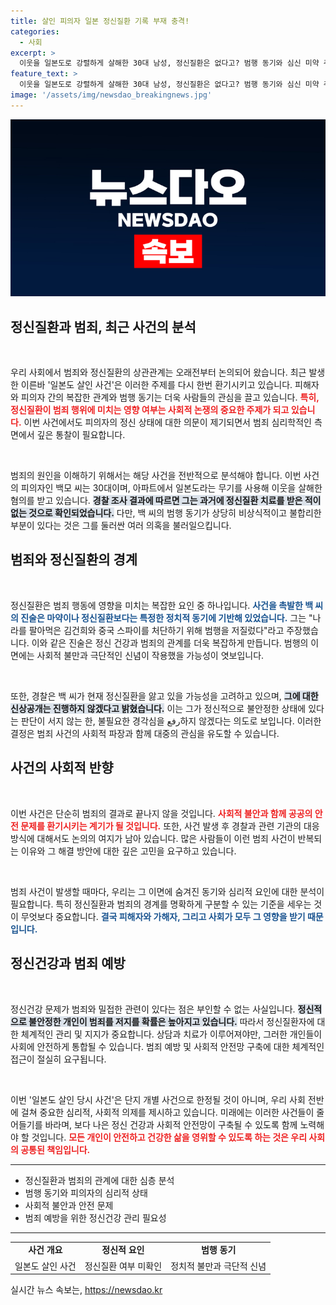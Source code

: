 ```yaml
---
title: 살인 피의자 일본 정신질환 기록 부재 충격!
categories:
  - 사회
excerpt: >
  이웃을 일본도로 강렬하게 살해한 30대 남성, 정신질환은 없다고? 범행 동기와 심신 미약 주장에 충격! 경찰이 밝힌 그의 진실은 무엇?
feature_text: >
  이웃을 일본도로 강렬하게 살해한 30대 남성, 정신질환은 없다고? 범행 동기와 심신 미약 주장에 충격! 경찰이 밝힌 그의 진실은 무엇?
image: '/assets/img/newsdao_breakingnews.jpg'
---
```


<p><img src="/assets/img/newsdao_breakingnews.jpg" alt="bookingtag 속보" /></p>

<h2 data-ke-size="size26">정신질환과 범죄, 최근 사건의 분석</h2>

<p data-ke-size="size16">&nbsp;</p>

<p>우리 사회에서 범죄와 정신질환의 상관관계는 오래전부터 논의되어 왔습니다. 최근 발생한 이른바 '일본도 살인 사건'은 이러한 주제를 다시 한번 환기시키고 있습니다. 피해자와 피의자 간의 복잡한 관계와 범행 동기는 더욱 사람들의 관심을 끌고 있습니다. <b><span style="color: #ee2323;">특히, 정신질환이 범죄 행위에 미치는 영향 여부는 사회적 논쟁의 중요한 주제가 되고 있습니다.</span></b> 이번 사건에서도 피의자의 정신 상태에 대한 의문이 제기되면서 범죄 심리학적인 측면에서 깊은 통찰이 필요합니다.</p>

<p data-ke-size="size16">&nbsp;</p>

<p>범죄의 원인을 이해하기 위해서는 해당 사건을 전반적으로 분석해야 합니다. 이번 사건의 피의자인 백모 씨는 30대이며, 아파트에서 일본도라는 무기를 사용해 이웃을 살해한 혐의를 받고 있습니다. <b><span style="background-color: #21538527;">경찰 조사 결과에 따르면 그는 과거에 정신질환 치료를 받은 적이 없는 것으로 확인되었습니다.</span></b> 다만, 백 씨의 범행 동기가 상당히 비상식적이고 불합리한 부분이 있다는 것은 그를 둘러싼 여러 의혹을 불러일으킵니다.</p>

<h2 data-ke-size="size26">범죄와 정신질환의 경계</h2>

<p data-ke-size="size16">&nbsp;</p>

<p>정신질환은 범죄 행동에 영향을 미치는 복잡한 요인 중 하나입니다. <b><span style="color: #1a5490;">사건을 촉발한 백 씨의 진술은 마약이나 정신질환보다는 특정한 정치적 동기에 기반해 있었습니다.</span></b> 그는 "나라를 팔아먹은 김건희와 중국 스파이를 처단하기 위해 범행을 저질렀다"라고 주장했습니다. 이와 같은 진술은 정신 건강과 범죄의 관계를 더욱 복잡하게 만듭니다. 범행의 이면에는 사회적 불만과 극단적인 신념이 작용했을 가능성이 엿보입니다.</p>

<p data-ke-size="size16">&nbsp;</p>

<p>또한, 경찰은 백 씨가 현재 정신질환을 앓고 있을 가능성을 고려하고 있으며, <b><span style="background-color: #21538527;">그에 대한 신상공개는 진행하지 않겠다고 밝혔습니다.</span></b> 이는 그가 정신적으로 불안정한 상태에 있다는 판단이 서지 않는 한, 불필요한 경각심을 رفع하지 않겠다는 의도로 보입니다. 이러한 결정은 범죄 사건의 사회적 파장과 함께 대중의 관심을 유도할 수 있습니다.</p>

<h2 data-ke-size="size26">사건의 사회적 반향</h2>

<p data-ke-size="size16">&nbsp;</p>

<p>이번 사건은 단순히 범죄의 결과로 끝나지 않을 것입니다. <b><span style="color: #ee2323;">사회적 불안과 함께 공공의 안전 문제를 환기시키는 계기가 될 것입니다.</span></b> 또한, 사건 발생 후 경찰과 관련 기관의 대응 방식에 대해서도 논의의 여지가 남아 있습니다. 많은 사람들이 이런 범죄 사건이 반복되는 이유와 그 해결 방안에 대한 깊은 고민을 요구하고 있습니다.</p>

<p data-ke-size="size16">&nbsp;</p>

<p>범죄 사건이 발생할 때마다, 우리는 그 이면에 숨겨진 동기와 심리적 요인에 대한 분석이 필요합니다. 특히 정신질환과 범죄의 경계를 명확하게 구분할 수 있는 기준을 세우는 것이 무엇보다 중요합니다. <b><span style="color: #1a5490;">결국 피해자와 가해자, 그리고 사회가 모두 그 영향을 받기 때문입니다.</span></b></p>

<h2 data-ke-size="size26">정신건강과 범죄 예방</h2>

<p data-ke-size="size16">&nbsp;</p>

<p>정신건강 문제가 범죄와 밀접한 관련이 있다는 점은 부인할 수 없는 사실입니다. <b><span style="background-color: #21538527;">정신적으로 불안정한 개인이 범죄를 저지를 확률은 높아지고 있습니다.</span></b> 따라서 정신질환자에 대한 체계적인 관리 및 지지가 중요합니다. 상담과 치료가 이루어져야만, 그러한 개인들이 사회에 안전하게 통합될 수 있습니다. 범죄 예방 및 사회적 안전망 구축에 대한 체계적인 접근이 절실히 요구됩니다.</p>

<p data-ke-size="size16">&nbsp;</p>

<p>이번 '일본도 살인 당시 사건'은 단지 개별 사건으로 한정될 것이 아니며, 우리 사회 전반에 걸쳐 중요한 심리적, 사회적 의제를 제시하고 있습니다. 미래에는 이러한 사건들이 줄어들기를 바라며, 보다 나은 정신 건강과 사회적 안전망이 구축될 수 있도록 함께 노력해야 할 것입니다. <b><span style="color: #ee2323;">모든 개인이 안전하고 건강한 삶을 영위할 수 있도록 하는 것은 우리 사회의 공통된 책임입니다.</span></b> </p>

<hr>

<ul>
  <li>정신질환과 범죄의 관계에 대한 심층 분석</li>
  <li>범행 동기와 피의자의 심리적 상태</li>
  <li>사회적 불안과 안전 문제</li>
  <li>범죄 예방을 위한 정신건강 관리 필요성</li>
</ul>

<hr>

<table style="width: 100%;">
  <tr>
    <td style="text-align: center; height: 17px;"><b>사건 개요</b></td>
    <td style="text-align: center; height: 17px;"><b>정신적 요인</b></td>
    <td style="text-align: center; height: 17px;"><b>범행 동기</b></td>
  </tr>
  <tr>
    <td style="text-align: center; height: 17px;">일본도 살인 사건</td>
    <td style="text-align: center; height: 17px;">정신질환 여부 미확인</td>
    <td style="text-align: center; height: 17px;">정치적 불만과 극단적 신념</td>
  </tr>
</table>
실시간 뉴스 속보는, <a href="https://newsdao.kr" rel="dofollow">https://newsdao.kr</a>


